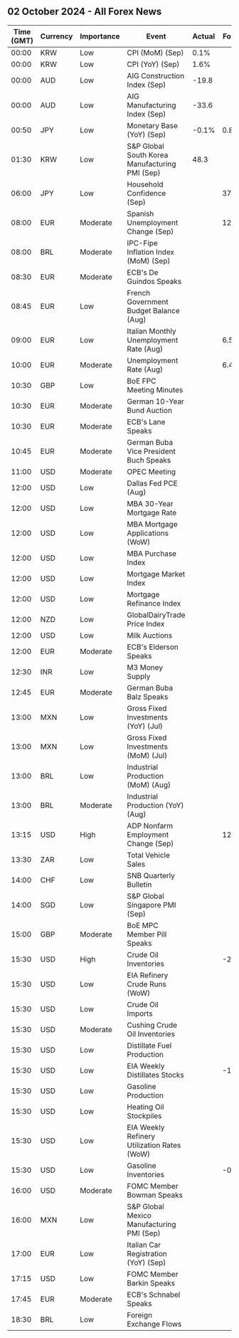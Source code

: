 ## 02 October 2024 - All Forex News

| Time (GMT) | Currency | Importance | Event | Actual | Forecast | Previous |
|------|----------|------------|-------|--------|----------|----------|
| 00:00 | KRW | Low | CPI (MoM) (Sep) | 0.1% |  | 0.4% |
| 00:00 | KRW | Low | CPI (YoY) (Sep) | 1.6% |  | 2.0% |
| 00:00 | AUD | Low | AIG Construction Index (Sep) | -19.8 |  | -38.1 |
| 00:00 | AUD | Low | AIG Manufacturing Index (Sep) | -33.6 |  | -30.8 |
| 00:50 | JPY | Low | Monetary Base (YoY) (Sep) | -0.1% | 0.8% | 0.6% |
| 01:30 | KRW | Low | S&P Global South Korea Manufacturing PMI (Sep) | 48.3 |  | 51.9 |
| 06:00 | JPY | Low | Household Confidence (Sep) |  | 37.1 | 36.7 |
| 08:00 | EUR | Moderate | Spanish Unemployment Change (Sep) |  | 12.1K | 21.9K |
| 08:00 | BRL | Moderate | IPC-Fipe Inflation Index (MoM) (Sep) |  |  | 0.18% |
| 08:30 | EUR | Moderate | ECB's De Guindos Speaks |  |  |  |
| 08:45 | EUR | Low | French Government Budget Balance (Aug) |  |  | -156.9B |
| 09:00 | EUR | Low | Italian Monthly Unemployment Rate (Aug) |  | 6.5% | 6.5% |
| 10:00 | EUR | Moderate | Unemployment Rate (Aug) |  | 6.4% | 6.4% |
| 10:30 | GBP | Low | BoE FPC Meeting Minutes |  |  |  |
| 10:30 | EUR | Moderate | German 10-Year Bund Auction |  |  | 2.110% |
| 10:30 | EUR | Moderate | ECB's Lane Speaks |  |  |  |
| 10:45 | EUR | Moderate | German Buba Vice President Buch Speaks |  |  |  |
| 11:00 | USD | Moderate | OPEC Meeting |  |  |  |
| 12:00 | USD | Low | Dallas Fed PCE (Aug) |  |  | 1.70% |
| 12:00 | USD | Low | MBA 30-Year Mortgage Rate |  |  | 6.13% |
| 12:00 | USD | Low | MBA Mortgage Applications (WoW) |  |  | 11.0% |
| 12:00 | USD | Low | MBA Purchase Index |  |  | 148.2 |
| 12:00 | USD | Low | Mortgage Market Index |  |  | 296.1 |
| 12:00 | USD | Low | Mortgage Refinance Index |  |  | 1,132.9 |
| 12:00 | NZD | Low | GlobalDairyTrade Price Index |  |  | 0.8% |
| 12:00 | USD | Low | Milk Auctions |  |  | 3,883.0 |
| 12:00 | EUR | Moderate | ECB's Elderson Speaks |  |  |  |
| 12:30 | INR | Low | M3 Money Supply |  |  | 10.4% |
| 12:45 | EUR | Moderate | German Buba Balz Speaks |  |  |  |
| 13:00 | MXN | Low | Gross Fixed Investments (YoY) (Jul) |  |  | -1.30% |
| 13:00 | MXN | Low | Gross Fixed Investments (MoM) (Jul) |  |  | -1.00% |
| 13:00 | BRL | Low | Industrial Production (MoM) (Aug) |  |  | -1.4% |
| 13:00 | BRL | Moderate | Industrial Production (YoY) (Aug) |  |  | 6.1% |
| 13:15 | USD | High | ADP Nonfarm Employment Change (Sep) |  | 124K | 99K |
| 13:30 | ZAR | Low | Total Vehicle Sales |  |  | 43.59K |
| 14:00 | CHF | Low | SNB Quarterly Bulletin |  |  |  |
| 14:00 | SGD | Low | S&P Global Singapore PMI (Sep) |  |  | 50.9 |
| 15:00 | GBP | Moderate | BoE MPC Member Pill Speaks |  |  |  |
| 15:30 | USD | High | Crude Oil Inventories |  | -2.100M | -4.471M |
| 15:30 | USD | Low | EIA Refinery Crude Runs (WoW) |  |  | -0.124M |
| 15:30 | USD | Low | Crude Oil Imports |  |  | 0.826M |
| 15:30 | USD | Moderate | Cushing Crude Oil Inventories |  |  | 0.116M |
| 15:30 | USD | Low | Distillate Fuel Production |  |  | -0.158M |
| 15:30 | USD | Low | EIA Weekly Distillates Stocks |  | -1.900M | -2.227M |
| 15:30 | USD | Low | Gasoline Production |  |  | 0.176M |
| 15:30 | USD | Low | Heating Oil Stockpiles |  |  | 0.191M |
| 15:30 | USD | Low | EIA Weekly Refinery Utilization Rates (WoW) |  |  | -1.2% |
| 15:30 | USD | Low | Gasoline Inventories |  | -0.500M | -1.538M |
| 16:00 | USD | Moderate | FOMC Member Bowman Speaks |  |  |  |
| 16:00 | MXN | Low | S&P Global Mexico Manufacturing PMI (Sep) |  |  | 48.50 |
| 17:00 | EUR | Low | Italian Car Registration (YoY) (Sep) |  |  | -13.4% |
| 17:15 | USD | Low | FOMC Member Barkin Speaks |  |  |  |
| 17:45 | EUR | Moderate | ECB's Schnabel Speaks |  |  |  |
| 18:30 | BRL | Low | Foreign Exchange Flows |  |  | -3.058B |
